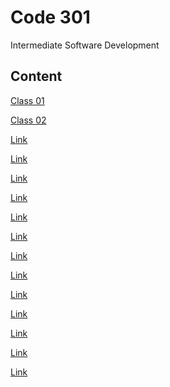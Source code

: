 # Code 301

Intermediate Software Development

## Content

[Class 01](../Code-301/class-01.md)

[Class 02](../Code-301/class-02.md)

[Link]()

[Link]()

[Link]()

[Link]()

[Link]()

[Link]()

[Link]()

[Link]()

[Link]()

[Link]()

[Link]()

[Link]()

[Link]()